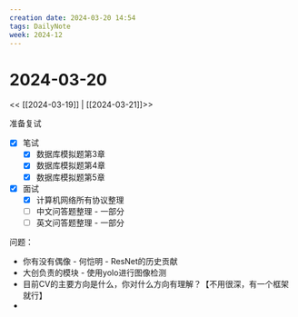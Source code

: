 ```yaml
---
creation date: 2024-03-20 14:54
tags: DailyNote
week: 2024-12
---
```


# 2024-03-20

<< [[2024-03-19]] | [[2024-03-21]]>>


准备复试
- [x] 笔试
	- [x] 数据库模拟题第3章
	- [x] 数据库模拟题第4章
	- [x] 数据库模拟题第5章
- [x] 面试
	- [x] 计算机网络所有协议整理
	- [ ] 中文问答题整理 - 一部分
	- [ ] 英文问答题整理 - 一部分

问题：
- 你有没有偶像 - 何恺明 - ResNet的历史贡献
- 大创负责的模块 - 使用yolo进行图像检测
- 目前CV的主要方向是什么，你对什么方向有理解？【不用很深，有一个框架就行】
- 